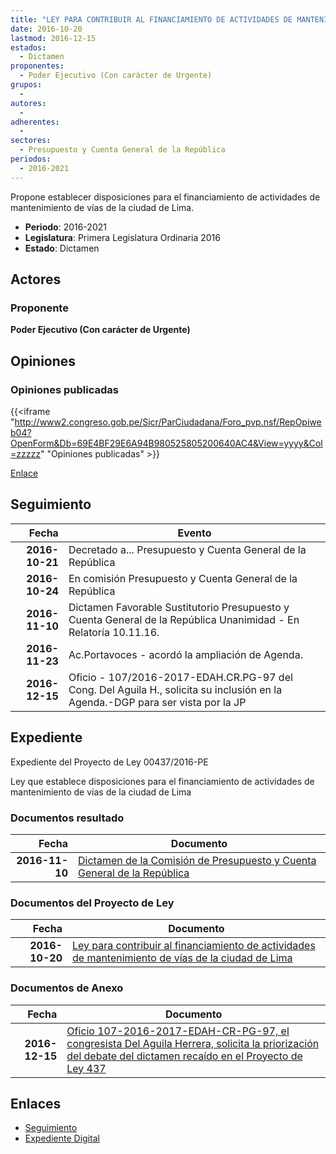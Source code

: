 ```yaml
---
title: "LEY PARA CONTRIBUIR AL FINANCIAMIENTO DE ACTIVIDADES DE MANTENIMIENTO DE VÍAS DE LA CIUDAD DE LIMA"
date: 2016-10-20
lastmod: 2016-12-15
estados: 
  - Dictamen
proponentes: 
  - Poder Ejecutivo (Con carácter de Urgente)
grupos: 
  - 
autores: 
  - 
adherentes: 
  - 
sectores: 
  - Presupuesto y Cuenta General de la República
periodos: 
  - 2016-2021
---
```


Propone establecer disposiciones para el financiamiento de actividades de mantenimiento de vías de la ciudad de Lima.

- **Periodo**: 2016-2021
- **Legislatura**: Primera Legislatura Ordinaria 2016
- **Estado**: Dictamen

## Actores

### Proponente

**Poder Ejecutivo (Con carácter de Urgente)**


## Opiniones

### Opiniones publicadas

{{<iframe "http://www2.congreso.gob.pe/Sicr/ParCiudadana/Foro_pvp.nsf/RepOpiweb04?OpenForm&Db=69E4BF29E6A94B980525805200640AC4&View=yyyy&Col=zzzzz" "Opiniones publicadas" >}}

[Enlace](http://www2.congreso.gob.pe/Sicr/ParCiudadana/Foro_pvp.nsf/RepOpiweb04?OpenForm&Db=69E4BF29E6A94B980525805200640AC4&View=yyyy&Col=zzzzz)

## Seguimiento

| Fecha | Evento |
|------:|--------|
| **2016-10-21** | Decretado a... Presupuesto y Cuenta General de la República|
| **2016-10-24** | En comisión Presupuesto y Cuenta General de la República|
| **2016-11-10** | Dictamen Favorable Sustitutorio Presupuesto y Cuenta General de la República Unanimidad - En Relatoría 10.11.16.|
| **2016-11-23** | Ac.Portavoces - acordó la ampliación de Agenda.|
| **2016-12-15** | Oficio - 107/2016-2017-EDAH.CR.PG-97 del Cong. Del Aguila H., solicita su inclusión en la Agenda.-DGP para ser vista por la JP|


## Expediente

Expediente del Proyecto de Ley 00437/2016-PE

Ley que establece disposiciones para el financiamiento de actividades de mantenimiento de vías de la ciudad de Lima


### Documentos resultado

| Fecha | Documento |
|------:|--------|
| **2016-11-10** | [Dictamen de la Comisión de Presupuesto y Cuenta General de la República](http://www.leyes.congreso.gob.pe/Documentos/2016_2021/Dictamenes/Proyectos_de_Ley/00437DC17MAY20161110.pdf) |

### Documentos del Proyecto de Ley

| Fecha | Documento |
|------:|--------|
| **2016-10-20** | [Ley para contribuir al financiamiento de actividades de mantenimiento de vías de la ciudad de Lima](http://www.leyes.congreso.gob.pe/Documentos/2016_2021/Proyectos_de_Ley_y_de_Resoluciones_Legislativas/PL0043720161020..pdf) |

### Documentos de Anexo

| Fecha | Documento |
|------:|--------|
| **2016-12-15** | [Oficio 107-2016-2017-EDAH-CR-PG-97, el congresista Del Aguila Herrera, solicita la priorización del debate del dictamen recaído en el Proyecto de Ley 437](http://www.leyes.congreso.gob.pe/Documentos/2016_2021/Oficios/Congresistas/OFICIO-107-2016-2017-EDAH-CR-PG-97.pdf) |

## Enlaces 

- [Seguimiento](http://www2.congreso.gob.pe/Sicr/TraDocEstProc/CLProLey2016.nsf/f7fff46988ca05b1052578e100829cc7/39c9cdaaf751474c052580520061d153?OpenDocument)
- [Expediente Digital](http://www2.congreso.gob.pehttp://www2.congreso.gob.pe/Sicr/TraDocEstProc/CLProLey2016.nsf/f7fff46988ca05b1052578e100829cc7/39c9cdaaf751474c052580520061d153?OpenDocument&Click=05257FB7005EB655.eb71d0cf91d8294e05256cdf006b5706/$Body/0.1C6C)
